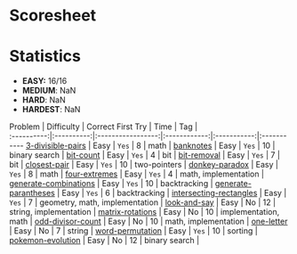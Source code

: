 # Scoresheet

# Statistics

- **EASY:** 16/16
- **MEDIUM**: NaN
- **HARD**: NaN
- **HARDEST**: NaN

Problem     | Difficulty | Correct First Try | Time | Tag |		
:----------:|:----------:|:-----------------:|:------------:|:-----------:|:-----------
[3-divisible-pairs](https://csacademy.com/contest/interview-archive/#task/3-divisible-pairs/) | Easy | `Yes` | 8 | math |
[banknotes](https://csacademy.com/contest/interview-archive/#task/banknotes/) | Easy | `Yes` | 10 | binary search |
[bit-count](https://csacademy.com/contest/interview-archive/#task/bit-count/) | Easy | `Yes` | 4 | bit |
[bit-removal](https://csacademy.com/contest/interview-archive/#task/bit-removal/) | Easy | `Yes` | 7 | bit |
[closest-pair](https://csacademy.com/contest/interview-archive/#task/closest-pair/) | Easy | `Yes` | 10 | two-pointers |
[donkey-paradox](https://csacademy.com/contest/interview-archive/#task/donkey-paradox/) | Easy | `Yes` | 8 | math |
[four-extremes](https://csacademy.com/contest/interview-archive/#task/four-x-tremes/) | Easy | `Yes` | 4 | math, implementation |
[generate-combinations](https://csacademy.com/contest/interview-archive/#task/generate-combinations/) | Easy | `Yes` | 10 | backtracking |
[generate-parantheses](https://csacademy.com/contest/interview-archive/#task/generate-parentheses/) | Easy | `Yes` | 6 | backtracking |
[intersecting-rectangles](https://csacademy.com/contest/interview-archive/#task/intersecting-rectangles/) | Easy | `Yes` | 7 | geometry, math, implementation |
[look-and-say](https://csacademy.com/contest/interview-archive/#task/look-and-say/) | Easy | No | 12 | string, implementation |
[matrix-rotations](https://csacademy.com/contest/interview-archive/#task/matrix_rotations/) | Easy | No | 10 | implementation, math |
[odd-divisor-count](https://csacademy.com/contest/interview-archive/#task/odd-divisor-count/) | Easy | No | 10 | math, implementation |
[one-letter](https://csacademy.com/contest/interview-archive/#task/one_letter/) | Easy | No | 7 | string |
[word-permutation](https://csacademy.com/contest/interview-archive/#task/word_permutation/) | Easy | `Yes` | 10 | sorting |
[pokemon-evolution](https://csacademy.com/contest/interview-archive/#task/pokemon-evolution/) | Easy | No | 12 | binary search |





